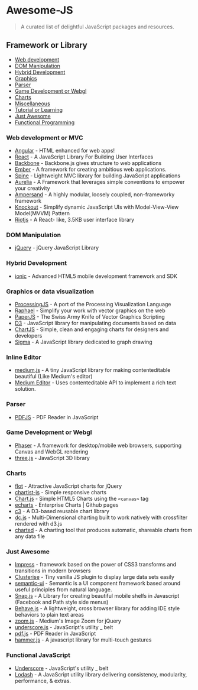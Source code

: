# Awesome-JS
> A curated list of delightful JavaScript packages and resources.

## Framework or Library

- [Web development](#web-development-or-mvc)
- [DOM Manipulation](#dom-manipulation)
- [Hybrid Development](#hybrid-development)
- [Graphics](#graphics-or-data-visualization)
- [Parser](#parser)
- [Game Development or Webgl](#game-development-or-webgl)
- [Charts](#charts)
- [Miscellaneous](#miscellaneous)
- [Tutorial or Learning](#tutorial-or-learning)
- [Just Awesome](#just-awesome)
- [Functional Programming](#functional-programming)

### Web development or MVC

- [Angular](https://angularjs.org/) - HTML enhanced for web apps!
- [React](https://github.com/facebook/react) - A JavaScript Library For Building User Interfaces
- [Backbone](http://backbonejs.org/) - Backbone.js gives structure to web applications
- [Ember](http://emberjs.com/) - A framework for creating ambitious web applications.
- [Spine](https://github.com/spine/spine) - Lightweight MVC library for building JavaScript applications
- [Aurelia](https://github.com/aurelia/framework) - A Framework that leverages simple conventions to empower your creativity
- [Ampersand](http://ampersandjs.com/) - A highly modular, loosely coupled, non-frameworky framework
- [Knockout](http://knockoutjs.com/) - Simplify dynamic JavaScript UIs with Model-View-View Model(MVVM) Pattern
- [Riotjs](https://github.com/muut/riotjs) - A React- like, 3.5KB user interface library

### DOM Manipulation
- [jQuery](https://github.com/jquery/jquery) - jQuery JavaScript Library

### Hybrid Development

- [ionic](http://ionicframework.com/) - Advanced HTML5 mobile development framework and SDK

### Graphics or data visualization

- [ProcessingJS](http://processingjs.org/) - A port of the Processing Visualization Language
- [Raphael](http://raphaeljs.com/) - Simplify your work with vector graphics on the web
- [PaperJS](http://paperjs.org/) - The Swiss Army Knife of Vector Graphics Scripting
- [D3](http://d3js.org/) - JavaScript library for manipulating documents based on data
- [ChartJS](http://www.chartjs.org/) - Simple, clean and engaging charts for designers and developers
- [Sigma](https://github.com/jacomyal/sigma.js) - A JavaScript library dedicated to graph drawing

### Inline Editor
- [medium.js](https://github.com/jakiestfu/Medium.js) - A tiny JavaScript library for making contenteditable beautiful (Like Medium's editor)
- [Medium Editor](https://github.com/daviferreira/medium-editor) - Uses contenteditable API to implement a rich text solution.

### Parser

- [PDFJS](https://github.com/mozilla/pdf.js) - PDF Reader in JavaScript

### Game Development or Webgl

- [Phaser](http://phaser.io/) - A framework for desktop/mobile web browsers, supporting Canvas and WebGL rendering
- [three.js](http://threejs.org/) - JavaScript 3D library

### Charts

- [flot](https://github.com/flot/flot) - Attractive JavaScript charts for jQuery
- [chartist-js](https://github.com/gionkunz/chartist-js) - Simple responsive charts
- [Chart.js](https://github.com/nnnick/Chart.js) - Simple HTML5 Charts using the `<canvas>` tag
- [echarts](https://github.com/ecomfe/echarts) - Enterprise Charts | Github pages
- [c3](https://github.com/masayuki0812/c3) - A D3-based reusable chart library
- [dc.js](https://github.com/dc-js/dc.js) - Multi-Dimensional charting built to work natively with crossfilter rendered with d3.js
- [charted](https://github.com/mikesall/charted) - A charting tool that produces automatic, shareable charts from any data file

### Just Awesome

- [Impress](https://github.com/bartaz/impress.js) - framework based on the power of CSS3 transforms and transitions in modern browsers
- [Clusterise](https://github.com/NeXTs/Clusterize.js) - Tiny vanilla JS plugin to display large data sets easily
- [semantic-ui](http://semantic-ui.com/) - Semantic is a UI component framework based around useful principles from natural language.
- [Snap.js](https://github.com/jakiestfu/Snap.js/) - A Library for creating beautiful mobile shelfs in Javascript (Facebook and Path style side menus)
- [Behave.js](https://github.com/jakiestfu/Behave.js) - A lightweight, cross browser library for adding IDE style behaviors to plain text areas
- [zoom.js](https://github.com/fat/zoom.js) - Medium's Image Zoom for jQuery
- [underscore.js](https://github.com/jashkenas/underscore) - JavaScript's utility _ belt
- [pdf.js](https://github.com/mozilla/pdf.js) - PDF Reader in JavaScript
- [hammer.js](https://github.com/hammerjs/hammer.js) - A javascript library for multi-touch gestures


### Functional JavaScript
- [Underscore](https://github.com/jashkenas/underscore) - JavaScript's utility _ belt
- [Lodash](https://github.com/lodash/lodash/) - A JavaScript utility library delivering consistency, modularity, performance, & extras.
